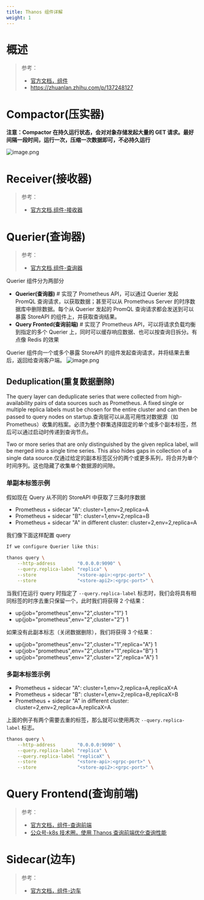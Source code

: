 ```yaml
---
title: Thanos 组件详解
weight: 1
---
```


# 概述

> 参考：
> 
> - [官方文档，组件](https://thanos.io/tip/components/)
> - <https://zhuanlan.zhihu.com/p/137248127>

# Compactor(压实器)

**注意：Compactor 在持久运行状态，会对对象存储发起大量的 GET 请求。最好间隔一段时间，运行一次，压缩一次数据即可，不必持久运行**

![image.png](https://notes-learning.oss-cn-beijing.aliyuncs.com/ilh4m6/1636990514133-53c917f1-6f57-4bb5-a59d-0776a5fef235.png)

# Receiver(接收器)

> 参考：
> 
> - [官方文档,组件-接收器](https://thanos.io/tip/components/receive.md)

# Querier(查询器)

> 参考：
> 
> - [官方文档,组件-查询器](https://thanos.io/tip/components/query.md)

Querier 组件分为两部分

- **Querier(查询器)** # 实现了 Prometheus API，可以通过 Querier 发起 PromQL 查询请求，以获取数据；甚至可以从 Prometheus Server 的时序数据库中删除数据。每个从 Querier 发起的 PromQL 查询请求都会发送到可以暴露 StoreAPI 的组件上，并获取查询结果。
- **Query Fronted(查询前端)** # 实现了 Prometheus API，可以将请求负载均衡到指定的多个 Querier 上，同时可以缓存响应数据、也可以按查询日拆分。有点像 Redis 的效果

Querier 组件向一个或多个暴露 StoreAPI 的组件发起查询请求，并将结果去重后，返回给查询客户端。
![image.png](https://notes-learning.oss-cn-beijing.aliyuncs.com/ilh4m6/1627118034684-9a4e56ce-7593-4bca-bc38-7fd72bff563c.png)

## Deduplication(重复数据删除)

The query layer can deduplicate series that were collected from high-availability pairs of data sources such as Prometheus. A fixed single or multiple replica labels must be chosen for the entire cluster and can then be passed to query nodes on startup.查询层可以从高可用性对数据源（如 Prometheus）收集的档案。必须为整个群集选择固定的单个或多个副本标签，然后可以通过启动时传递到查询节点。

Two or more series that are only distinguished by the given replica label, will be merged into a single time series. This also hides gaps in collection of a single data source.仅通过给定的副本标签区分的两个或更多系列，将合并为单个时间序列。这也隐藏了收集单个数据源的间隙。

### 单副本标签示例

假如现在 Query 从不同的 StoreAPI 中获取了三条时序数据

- Prometheus + sidecar "A": cluster=1,env=2,replica=A
- Prometheus + sidecar "B": cluster=1,env=2,replica=B
- Prometheus + sidecar "A" in different cluster: cluster=2,env=2,replica=A

我们像下面这样配置 query

```bash
If we configure Querier like this:

thanos query \
    --http-address        "0.0.0.0:9090" \
    --query.replica-label "replica" \
    --store               "<store-api>:<grpc-port>" \
    --store               "<store-api2>:<grpc-port>" \
```

当我们在运行 query 时指定了 `--query.replica-label` 标志时，我们会将具有相同标签的时序去重只保留一个，此时我们将获得 2 个结果：

- up{job="prometheus",env="2",cluster="1"} 1
- up{job="prometheus",env="2",cluster="2"} 1

如果没有此副本标志（关闭数据删除），我们将获得 3 个结果：

- up{job="prometheus",env="2",cluster="1",replica="A"} 1
- up{job="prometheus",env="2",cluster="1",replica="B"} 1
- up{job="prometheus",env="2",cluster="2",replica="A"} 1

### 多副本标签示例

- Prometheus + sidecar "A": cluster=1,env=2,replica=A,replicaX=A
- Prometheus + sidecar "B": cluster=1,env=2,replica=B,replicaX=B
- Prometheus + sidecar "A" in different cluster: cluster=2,env=2,replica=A,replicaX=A

上面的例子有两个需要去重的标签，那么就可以使用两次 `--query.replica-label` 标志。

```bash
thanos query \
    --http-address        "0.0.0.0:9090" \
    --query.replica-label "replica" \
    --query.replica-label "replicaX" \
    --store               "<store-api>:<grpc-port>" \
    --store               "<store-api2>:<grpc-port>" \
```

# Query Frontend(查询前端)

> 参考：
> 
> - [官方文档，组件-查询前端](https://thanos.io/tip/components/query-frontend.md/)
> - [公众号-k8s 技术圈，使用 Thanos 查询前端优化查询性能](https://mp.weixin.qq.com/s/W9diP0OKt_-ajAXM_wgogg)

# Sidecar(边车)

> 参考：
> 
> - [官方文档，组件-边车](https://thanos.io/tip/components/sidecar.md/)
